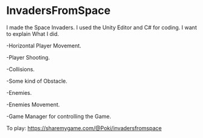 # InvadersFromSpace

I made the Space Invaders. I used the Unity Editor and C# for coding. I want to explain What I did.

-Horizontal Player Movement.

-Player Shooting.

-Collisions.

-Some kind of Obstacle.

-Enemies.

-Enemies Movement.

-Game Manager for controlling the Game.

To play: https://sharemygame.com/@Poki/invadersfromspace
